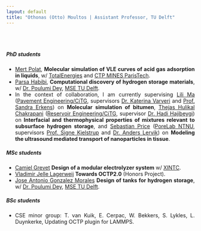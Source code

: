 ```yaml
---
layout: default
title: "Othonas (Otto) Moultos | Assistant Professor, TU Delft"
---
```


<div id="people" class="row">
<div  style="text-align: justify;" class="col-sm-12">
	<br/><br/>
<h5>PhD students</h5>

<section markdown="1">
<!-- - <img src="photos/Mate.jpeg" height= "100" width= "100">  -->

- [Mert Polat](https://scholar.google.com/citations?user=iNQ80VEAAAAJ&hl=en), <strong>Molecular simulation of VLE curves of acid gas adsorption in liquids</strong>, w/  <a href="https://totalenergies.com"> TotalEnergies</a> and <a href="https://www.armines.net/fr/centres-de-recherche-departements-thematiques/énergétique-et-génie-des-procédés/centre"> CTP MINES ParisTech</a>.
- [Parsa Habibi](https://www.tudelft.nl/3me/over/afdelingen/process-energy/people/engineering-thermodynamics/parsa-habibi), <strong>Computational discovery of hydrogen storage materials</strong>, w/  <a href="https://www.tudelft.nl/staff/p.dey/?cHash=cac0dd30bb433e38fe36e9f04fb3bbbf"> Dr. Poulumi Dey</a>, <a href="https://www.tudelft.nl/en/3me/about/departments/materials-science-and-engineering/"> MSE TU Delft</a>.
- In the context of collaboration, I am currently supervising [Lili Ma](https://www.linkedin.com/in/lili-ma-94e/?originalSubdomain=nl) ([Pavement Engineering/CiTG](https://www.tudelft.nl/citg/over-faculteit/afdelingen/engineering-structures/sections-labs/pavement-engineering), supervisors [Dr. Katerina Varveri](https://www.tudelft.nl/citg/over-faculteit/afdelingen/engineering-structures/sections-labs/pavement-engineering/staff/dr-katerina-varveri) and [Prof. Sandra Erkens](https://www.tudelft.nl/citg/over-faculteit/afdelingen/engineering-structures/sections-labs/pavement-engineering/staff/profdrir-mjg-sandra-erkens)) on <strong>Molecular simulation of bitumen</strong>, [Thejas Hulikal Chakrapani](https://scholar.google.com/citations?user=BTpwy_AAAAAJ&hl=en) ([Reservoir Engineering/CiTG](https://www.tudelft.nl/citg/over-faculteit/afdelingen/geoscience-engineering/sections/reservoir-engineering), supervisor [Dr. Hadi Hajibeygi](https://www.tudelft.nl/citg/over-faculteit/afdelingen/geoscience-engineering/sections/reservoir-engineering/staff/academic-staff/dr-h-hadi-hajibeygi)) on <strong>Interfacial and thermophysical properties of mixtures relevant to subsurface hydrogen storage</strong>, and [Sebastian Price](https://porelab.no/2020/09/03/wecome-to-sebastian/) ([PoreLab NTNU](https://porelab.no), supervisors [Prof. Signe Kjelstrup](https://www.ntnu.no/ansatte/signe.kjelstrup) and [Dr. Anders Lervik](https://www.ntnu.edu/employees/anders.lervik)) on <strong>Modeling the ultrasound mediated transport of nanoparticles in tissue</strong>.
</section>


<h5>MSc students</h5>
<section markdown="1">

- [Camiel Grevet](https://www.linkedin.com/in/camiel-grevet-71b73674/) <strong>Design of a modular electrolyzer system</strong> w/ <a href="https://sites.google.com/xintcglobal.com/xintcglobal">XINTC</a>.
- [Vladimir Jelle Lagerweij](https://www.linkedin.com/in/vladimir-jelle-lagerweij-21654021b/?originalSubdomain=nl) <strong>Towards OCTP2.0</strong> (Honors Project).
- [Jose Antonio Gonzalez Morales](https://www.linkedin.com/in/josé-antonio-gonzález-morales-/?originalSubdomain=es) <strong>Design of tanks for hydrogen storage</strong>, w/  <a href="https://www.tudelft.nl/staff/p.dey/?cHash=cac0dd30bb433e38fe36e9f04fb3bbbf"> Dr. Poulumi Dey</a>, <a href="https://www.tudelft.nl/en/3me/about/departments/materials-science-and-engineering/"> MSE TU Delft</a>. 
</section>


<h5>BSc students</h5>
<section markdown="1">
	
- CSE minor group: T. van Kuik, E. Cerpac, W. Bekkers, S. Lykles, L. Duynkerke, Updating OCTP plugin for LAMMPS.
</section>


</div>
</div>

